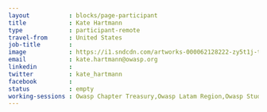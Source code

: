 ```yaml
---
layout           : blocks/page-participant
title            : Kate Hartmann
type             : participant-remote
travel-from      : United States
job-title        :
image            : https://i1.sndcdn.com/artworks-000062128222-zy5t1j-t500x500.jpg
email            : kate.hartmann@owasp.org
linkedin         :
twitter          : kate_hartmann
facebook         :
status           : empty
working-sessions : Owasp Chapter Treasury,Owasp Latam Region,Owasp Student Chapters,Owasp-Website
---
```


<!-- put more details about participant here -->
